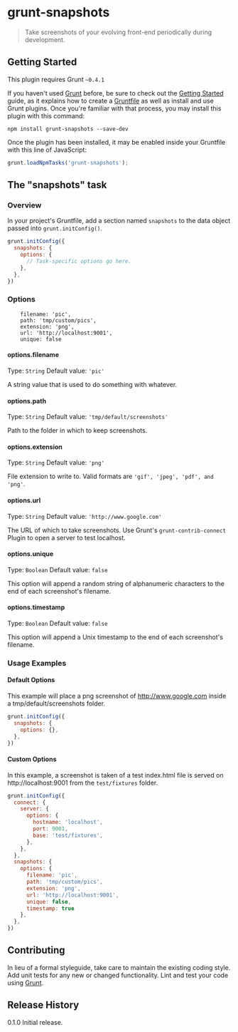# grunt-snapshots

> Take screenshots of your evolving front-end periodically during development.

## Getting Started
This plugin requires Grunt `~0.4.1`

If you haven't used [Grunt](http://gruntjs.com/) before, be sure to check out the [Getting Started](http://gruntjs.com/getting-started) guide, as it explains how to create a [Gruntfile](http://gruntjs.com/sample-gruntfile) as well as install and use Grunt plugins. Once you're familiar with that process, you may install this plugin with this command:

```shell
npm install grunt-snapshots --save-dev
```

Once the plugin has been installed, it may be enabled inside your Gruntfile with this line of JavaScript:

```js
grunt.loadNpmTasks('grunt-snapshots');
```

## The "snapshots" task

### Overview
In your project's Gruntfile, add a section named `snapshots` to the data object passed into `grunt.initConfig()`.

```js
grunt.initConfig({
  snapshots: {
    options: {
      // Task-specific options go here.
    },
  },
})
```

### Options

        filename: 'pic',
        path: 'tmp/custom/pics',
        extension: 'png',
        url: 'http://localhost:9001',
        unique: false

#### options.filename
Type: `String`
Default value: `'pic'`

A string value that is used to do something with whatever.

#### options.path
Type: `String`
Default value: `'tmp/default/screenshots'`

Path to the folder in which to keep screenshots.

#### options.extension
Type: `String`
Default value: `'png'`

File extension to write to. Valid formats are `'gif', 'jpeg', 'pdf', and 'png'`.

#### options.url
Type: `String`
Default value: `'http://www.google.com'`

The URL of which to take screenshots. Use Grunt's `grunt-contrib-connect` Plugin to open a server to test localhost.

#### options.unique
Type: `Boolean`
Default value: `false`

This option will append a random string of alphanumeric characters to the end of each screenshot's filename.

#### options.timestamp
Type: `Boolean`
Default value: `false`

This option will append a Unix timestamp to the end of each screenshot's filename.


### Usage Examples

#### Default Options
This example will place a png screenshot of http://www.google.com inside a tmp/default/screenshots folder.

```js
grunt.initConfig({
  snapshots: {
    options: {},
  },
})
```

#### Custom Options
In this example, a screenshot is taken of a test index.html file is served on http://localhost:9001 from the `test/fixtures` folder.

```js
grunt.initConfig({
  connect: {
    server: {
      options: {
        hostname: 'localhost',
        port: 9001,
        base: 'test/fixtures',
      },
    },
  },
  snapshots: {
    options: {
      filename: 'pic',
      path: 'tmp/custom/pics',
      extension: 'png',
      url: 'http://localhost:9001',
      unique: false,
      timestamp: true
    },
  },
})
```

## Contributing
In lieu of a formal styleguide, take care to maintain the existing coding style. Add unit tests for any new or changed functionality. Lint and test your code using [Grunt](http://gruntjs.com/).

## Release History
0.1.0 Initial release.
